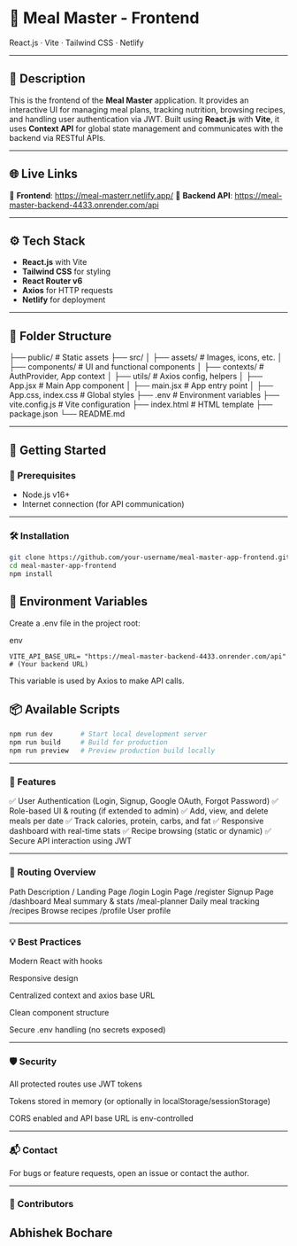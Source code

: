 # 🥗 Meal Master - Frontend  
React.js · Vite · Tailwind CSS · Netlify

---

## 📖 Description  
This is the frontend of the **Meal Master** application. It provides an interactive UI for managing meal plans, tracking nutrition, browsing recipes, and handling user authentication via JWT. Built using **React.js** with **Vite**, it uses **Context API** for global state management and communicates with the backend via RESTful APIs.

---

## 🌐 Live Links  
🔗 **Frontend**: https://meal-masterr.netlify.app/
🔗 **Backend API**: https://meal-master-backend-4433.onrender.com/api

---

## ⚙️ Tech Stack  
- **React.js** with Vite  
- **Tailwind CSS** for styling  
- **React Router v6**   
- **Axios** for HTTP requests  
- **Netlify** for deployment

---

## 📁 Folder Structure  
├── public/ # Static assets
├── src/
│ ├── assets/ # Images, icons, etc.
│ ├── components/ # UI and functional components
│ ├── contexts/ # AuthProvider, App context
│ ├── utils/ # Axios config, helpers
│ ├── App.jsx # Main App component
│ ├── main.jsx # App entry point
│ ├── App.css, index.css # Global styles
├── .env # Environment variables
├── vite.config.js # Vite configuration
├── index.html # HTML template
├── package.json
└── README.md


---

## 🚀 Getting Started  

### 🧰 Prerequisites  
- Node.js v16+  
- Internet connection (for API communication)

---

### 🛠 Installation  
```bash
git clone https://github.com/your-username/meal-master-app-frontend.git
cd meal-master-app-frontend
npm install
```

## 🔐 Environment Variables
Create a .env file in the project root:

env
```
VITE_API_BASE_URL= "https://meal-master-backend-4433.onrender.com/api" # (Your backend URL)
```
This variable is used by Axios to make API calls.

## 📦 Available Scripts
```bash
npm run dev       # Start local development server
npm run build     # Build for production
npm run preview   # Preview production build locally
```
---
### 🧠 Features
✅ User Authentication (Login, Signup, Google OAuth, Forgot Password)
✅ Role-based UI & routing (if extended to admin)
✅ Add, view, and delete meals per date
✅ Track calories, protein, carbs, and fat
✅ Responsive dashboard with real-time stats
✅ Recipe browsing (static or dynamic)
✅ Secure API interaction using JWT

---
### 🧭 Routing Overview
Path	Description
/	Landing Page
/login	Login Page
/register	Signup Page
/dashboard	Meal summary & stats
/meal-planner	Daily meal tracking
/recipes	Browse recipes
/profile	User profile

---
### 💡 Best Practices
Modern React with hooks

Responsive design 

Centralized context and axios base URL

Clean component structure

Secure .env handling (no secrets exposed)

---
### 🛡️ Security
All protected routes use JWT tokens

Tokens stored in memory (or optionally in localStorage/sessionStorage)

CORS enabled and API base URL is env-controlled

---

### 📬 Contact
For bugs or feature requests, open an issue or contact the author.

---
### 🤝 Contributors
Abhishek Bochare
---
